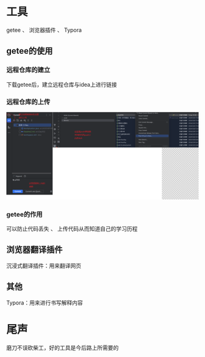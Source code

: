 # 工具
getee 、 浏览器插件 、 Typora
## getee的使用
### 远程仓库的建立
下载getee后，建立远程仓库与idea上进行链接

### 远程仓库的上传
![img_7.png](Image/img_7.png)

### getee的作用
可以防止代码丢失 、 上传代码从而知道自己的学习历程

## 浏览器翻译插件
沉浸式翻译插件：用来翻译网页

## 其他
Typora：用来进行书写解释内容

# 尾声
磨刀不误砍柴工，好的工具是今后路上所需要的